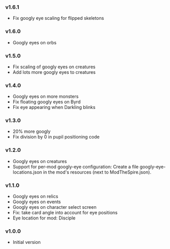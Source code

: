 ### v1.6.1
* Fix googly eye scaling for flipped skeletons

### v1.6.0
* Googly eyes on orbs

### v1.5.0
* Fix scaling of googly eyes on creatures
* Add lots more googly eyes to creatures

### v1.4.0
* Googly eyes on more monsters
* Fix floating googly eyes on Byrd
* Fix eye appearing when Darkling blinks

### v1.3.0
* 20% more googly
* Fix division by 0 in pupil positioning code

### v1.2.0
* Googly eyes on creatures
* Support for per-mod googly-eye configuration:
  Create a file googly-eye-locations.json in the mod's resources (next to ModTheSpire.json).

### v1.1.0
* Googly eyes on relics
* Googly eyes on events
* Googly eyes on character select screen
* Fix: take card angle into account for eye positions
* Eye location for mod: Disciple

### v1.0.0
* Initial version
